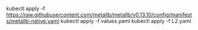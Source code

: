 kubectl apply -f https://raw.githubusercontent.com/metallb/metallb/v0.13.10/config/manifests/metallb-native.yaml
kubectl apply -f values.yaml
kubectl apply -f L2.yaml
